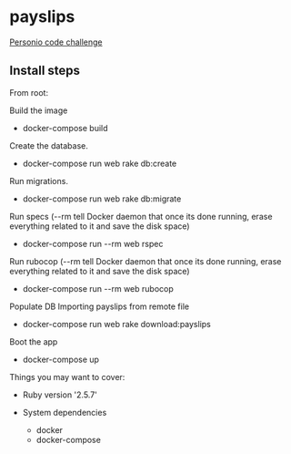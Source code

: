 # payslips
[Personio code challenge](https://github.com/mfigand/payslips/blob/master/public/pdf/Payslips%20Exercise.pdf "Personio code challenge")

## Install steps

From root:

Build the image
* docker-compose build

Create the database.
* docker-compose run web rake db:create

Run migrations.
* docker-compose run web rake db:migrate

Run specs
(--rm tell Docker daemon that once its done running, erase everything related to it and save the disk space)
* docker-compose run --rm web rspec

Run rubocop
(--rm tell Docker daemon that once its done running, erase everything related to it and save the disk space)
* docker-compose run --rm web rubocop

Populate DB
Importing payslips from remote file
* docker-compose run web rake download:payslips

Boot the app
* docker-compose up

Things you may want to cover:

* Ruby version '2.5.7'

* System dependencies
  - docker
  - docker-compose